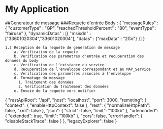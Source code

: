# My Application

##Generateur de message
###Requete d'entrée
    Body : {
      "messageRules" : {
        "customerType" : "GP",
        "reachedThresholdPercent" : "80",
        "eventType" : "fairuse"
      },
      "dynamicDatas" : [{
        "msisdn" : ["33601020304","33601020304"],
        "datas" : {"maxData" : "2Go"}
      }]
    }

    1.) Reception de la requete de generation de message
        a. Verification de la requete
        b. Verification des parametres d'entrée et recuperation des données du body
        c. Verification de l'existance du service
        d. Recuperation de l'enveloppe correspondant et au MAP_Service
        c. Verification des parametres associés à l'enveloppe
        d. Formatage du message
          1. Traitement des données
          2. Verification du traitement des données
        e. Envoie de la requete vers notifier


{
  "restApiRoot": "/api",
  "host": "localhost",
  "port": 3000,
  "remoting": {
    "context": {
      "enableHttpContext": false
    },
    "rest": {
      "normalizeHttpPath": false,
      "xml": false
    },
    "json": {
      "strict": false,
      "limit": "100kb"
    },
    "urlencoded": {
      "extended": true,
      "limit": "100kb"
    },
    "cors": false,
    "errorHandler": {
      "disableStackTrace": false
    }
  },
  "legacyExplorer": false
}
